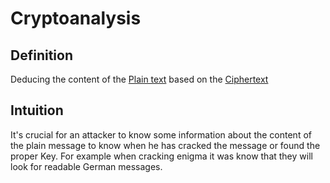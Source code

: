 # Cryptoanalysis
## Definition
Deducing the content of the [Plain text](Plain%20text.md) based on the [Ciphertext](Ciphertext.md)

## Intuition
It's crucial for an attacker to know some information about the content of the plain message to know when he has cracked the message or found the proper Key. For example when cracking enigma it was know that they will look for readable German messages.